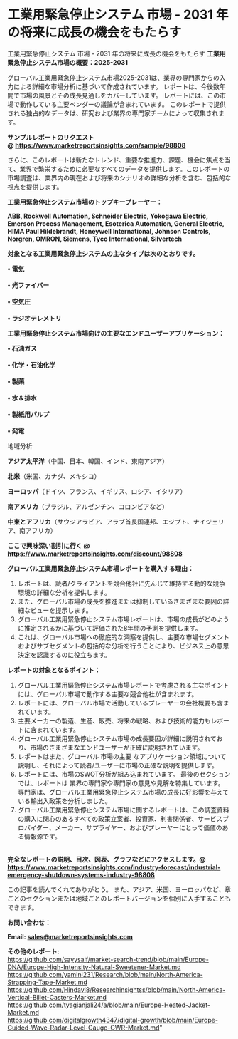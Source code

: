 # 工業用緊急停止システム 市場 - 2031 年の将来に成長の機会をもたらす
工業用緊急停止システム 市場 - 2031 年の将来に成長の機会をもたらす
<strong><b>工業用緊急停止システム市場の概要：2025-2031</b></strong>

グローバル工業用緊急停止システム市場2025-2031は、業界の専門家からの入力による詳細な市場分析に基づいて作成されています。 レポートは、今後数年間で市場の風景とその成長見通しをカバーしています。 レポートには、この市場で動作している主要ベンダーの議論が含まれています。 このレポートで提供される独占的なデータは、研究および業界の専門家チームによって収集されます。

<strong>サンプルレポートのリクエスト @ <a href=https://www.marketreportsinsights.com/sample/98808>https://www.marketreportsinsights.com/sample/98808</a></strong>

さらに、このレポートは新たなトレンド、重要な推進力、課題、機会に焦点を当て、業界で繁栄するために必要なすべてのデータを提供します。このレポートの市場調査は、業界内の現在および将来のシナリオの詳細な分析を含む、包括的な視点を提供します。

<strong>工業用緊急停止システム市場のトップキープレーヤー：</strong>

<strong>ABB, Rockwell Automation, Schneider Electric, Yokogawa Electric, Emerson Process Management, Esoterica Automation, General Electric, HIMA Paul Hildebrandt, Honeywell International, Johnson Controls, Norgren, OMRON, Siemens, Tyco International, Silvertech</strong>

<strong><b>対象となる工業用緊急停止システムの主なタイプは次のとおりです。</b></strong>

<strong>• 電気<br><br>• 光ファイバー<br><br>• 空気圧<br><br>• ラジオテレメトリ</strong>

<strong><b>工業用緊急停止システム市場向けの主要なエンドユーザーアプリケーション：</b></strong>

<strong>• 石油ガス<br><br>• 化学・石油化学<br><br>• 製薬<br><br>• 水＆排水<br><br>• 製紙用パルプ<br><br>• 発電</strong>

 地域分析

<strong><b>アジア太平洋</b></strong>（中国、日本、韓国、インド、東南アジア）

<strong><b>北米</b></strong>（米国、カナダ、メキシコ）

<strong><b>ヨーロッパ</b></strong>（ドイツ、フランス、イギリス、ロシア、イタリア）

<strong><b>南アメリカ</b></strong>（ブラジル、アルゼンチン、コロンビアなど）

<strong><b>中東とアフリカ</b></strong>（サウジアラビア、アラブ首長国連邦、エジプト、ナイジェリア、南アフリカ）

<strong>ここで興味深い割引に行く @ <a href=https://www.marketreportsinsights.com/discount/98808>https://www.marketreportsinsights.com/discount/98808</a></strong>

<strong><b>グローバル工業用緊急停止システム市場レポートを購入する理由：</b></strong>
<ol>
  <li>レポートは、読者/クライアントを競合他社に先んじて維持する動的な競争環境の詳細な分析を提供します。</li>
  <li>また、グローバル市場の成長を推進または抑制しているさまざまな要因の詳細なビューを提示します。</li>
  <li>グローバル工業用緊急停止システム市場レポートは、市場の成長がどのように推定されるかに基づいて評価された8年間の予測を提供します。</li>
  <li>これは、グローバル市場への徹底的な洞察を提供し、主要な市場セグメントおよびサブセグメントの包括的な分析を行うことにより、ビジネス上の意思決定を認識するのに役立ちます。</li>
</ol>
<strong><b>レポートの対象となるポイント：</b></strong>
<ol>
  <li>グローバル工業用緊急停止システム市場レポートで考慮される主なポイントには、グローバル市場で動作する主要な競合他社が含まれます。</li>
  <li>レポートには、グローバル市場で活動しているプレーヤーの会社概要も含まれています。</li>
  <li>主要メーカーの製造、生産、販売、将来の戦略、および技術的能力もレポートに含まれています。</li>
  <li>グローバル工業用緊急停止システム市場の成長要因が詳細に説明されており、市場のさまざまなエンドユーザーが正確に説明されています。</li>
  <li>レポートはまた、グローバル 市場の主要 なアプリケーション領域について説明し、それによって読者/ユーザーに市場の正確な説明を提供します。</li>
  <li>レポートには、市場のSWOT分析が組み込まれています。 最後のセクションでは、レポートは 業界の専門家や専門家の意見や見解を特集しています。 専門家は、グローバル工業用緊急停止システム市場の成長に好影響を与えている輸出入政策を分析しました。</li>
  <li>グローバル工業用緊急停止システム市場に関するレポートは、この調査資料の購入に関心のあるすべての政策立案者、投資家、利害関係者、サービスプロバイダー、メーカー、サプライヤー、およびプレーヤーにとって価値のある情報源です。</li>
</ol><br>
<strong>完全なレポートの説明、目次、図表、グラフなどにアクセスします。@ <a href=https://www.marketreportsinsights.com/industry-forecast/industrial-emergency-shutdown-systems-industry-98808>https://www.marketreportsinsights.com/industry-forecast/industrial-emergency-shutdown-systems-industry-98808</a></strong>

この記事を読んでくれてありがとう。 また、アジア、米国、ヨーロッパなど、章ごとのセクションまたは地域ごとのレポートバージョンを個別に入手することもできます。

<strong><b>お問い合わせ：</b></strong>

<strong>Email: </strong><a href=mailto:sales@marketreportsinsights.com><strong>sales@marketreportsinsights.com</strong></a>

<strong>その他のレポート:</strong>
<br>
<a href=https://github.com/sayysaif/market-search-trend/blob/main/Europe-DNA/Europe-High-Intensity-Natural-Sweetener-Market.md>https://github.com/sayysaif/market-search-trend/blob/main/Europe-DNA/Europe-High-Intensity-Natural-Sweetener-Market.md</a>
<br>
<a href=https://github.com/yamini231/Research/blob/main/North-America-Strapping-Tape-Market.md>https://github.com/yamini231/Research/blob/main/North-America-Strapping-Tape-Market.md</a>
<br>
<a href=https://github.com/Hindavi8/Researchinsightss/blob/main/North-America-Vertical-Billet-Casters-Market.md>https://github.com/Hindavi8/Researchinsightss/blob/main/North-America-Vertical-Billet-Casters-Market.md</a>
<br>
<a href=https://github.com/tyagianjali24/a/blob/main/Europe-Heated-Jacket-Market.md>https://github.com/tyagianjali24/a/blob/main/Europe-Heated-Jacket-Market.md</a>
<br>
<a href=https://github.com/digitalgrowth4347/digital-growth/blob/main/Europe-Guided-Wave-Radar-Level-Gauge-GWR-Market.md>https://github.com/digitalgrowth4347/digital-growth/blob/main/Europe-Guided-Wave-Radar-Level-Gauge-GWR-Market.md</a>"
